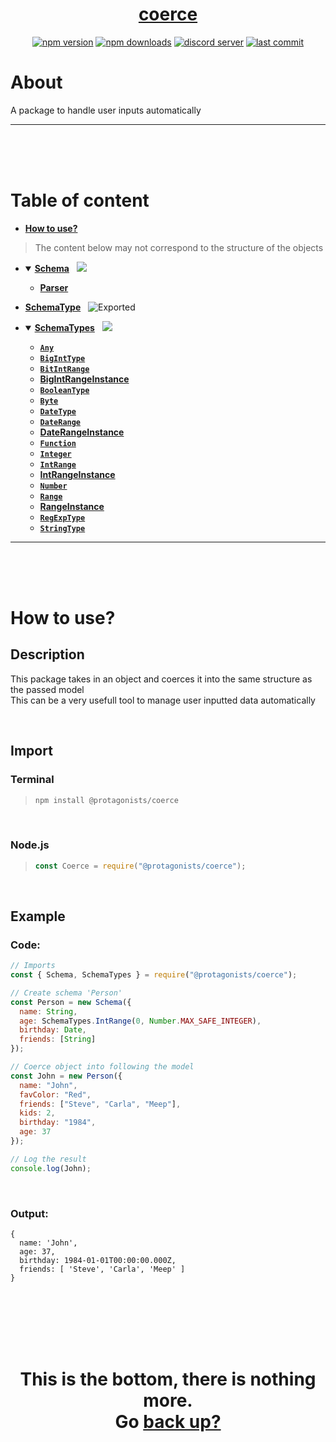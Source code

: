 <div id="top" align="center">

<h1><a href="https://github.com/ThePywon/coerce">coerce</a></h1>
 
[![npm version](https://img.shields.io/npm/v/@protagonists/coerce)](https://npmjs.com/package/@protagonists/coerce)
[![npm downloads](https://img.shields.io/npm/dt/@protagonists/coerce)](https://npmjs.com/package/@protagonists/coerce)
[![discord server](https://img.shields.io/discord/937758194736955443?logo=discord&logoColor=white)](https://discord.gg/cwhj3EgqGP)
[![last commit](https://img.shields.io/github/last-commit/ThePywon/coerce)](https://github.com/ThePywon/coerce)
 
</div>


# About

A package to handle user inputs automatically

---

<br/><br/><br/>



# Table of content

* [**How to use?**](#how-to-use)

> The content below may not correspond to the structure of the objects

* <details open><summary><a href="https://github.com/ThePywon/coerce/blob/main/documentation/Schema.md"><b>Schema</b></a> &nbsp; <img src="https://img.shields.io/badge/-Exported-cyan"/></summary>
  <p>

  * [**Parser**](https://github.com/ThePywon/coerce/blob/main/documentation/Parser.md)
    
  </p>
</details>

* [**SchemaType**](https://github.com/ThePywon/coerce/blob/main/documentation/SchemaType.md) &nbsp; ![Exported](https://img.shields.io/badge/-Exported-cyan)

* <details open><summary><a href="https://github.com/ThePywon/coerce/blob/main/documentation/SchemaTypes.md"><b>SchemaTypes</b></a> &nbsp; <img src="https://img.shields.io/badge/-Exported-cyan"/></summary>
  <p>

  * [**`Any`**](https://github.com/ThePywon/coerce/blob/main/documentation/SchemaTypes/Any.md)
  * [**`BigIntType`**](https://github.com/ThePywon/coerce/blob/main/documentation/SchemaTypes/BigIntType.md)
  * [**`BitIntRange`**](https://github.com/ThePywon/coerce/blob/main/documentation/SchemaTypes/BigIntRange.md)
  * [**BigIntRangeInstance**](https://github.com/ThePywon/coerce/blob/main/documentation/SchemaTypes/BigIntRangeInstance.md)
  * [**`BooleanType`**](https://github.com/ThePywon/coerce/blob/main/documentation/SchemaTypes/BooleanType.md)
  * [**`Byte`**](https://github.com/ThePywon/coerce/blob/main/documentation/SchemaTypes/Byte.md)
  * [**`DateType`**](https://github.com/ThePywon/coerce/blob/main/documentation/SchemaTypes/DateType.md)
  * [**`DateRange`**](https://github.com/ThePywon/coerce/blob/main/documentation/SchemaTypes/DateRange.md)
  * [**DateRangeInstance**](https://github.com/ThePywon/coerce/blob/main/documentation/SchemaTypes/DateRangeInstance.md)
  * [**`Function`**](https://github.com/ThePywon/coerce/blob/main/documentation/SchemaTypes/FunctionType.md)
  * [**`Integer`**](https://github.com/ThePywon/coerce/blob/main/documentation/SchemaTypes/Integer.md)
  * [**`IntRange`**](https://github.com/ThePywon/coerce/blob/main/documentation/SchemaTypes/IntRange.md)
  * [**IntRangeInstance**](https://github.com/ThePywon/coerce/blob/main/documentation/SchemaTypes/IntRangeInstance.md)
  * [**`Number`**](https://github.com/ThePywon/coerce/blob/main/documentation/SchemaTypes/NumberType.md)
  * [**`Range`**](https://github.com/ThePywon/coerce/blob/main/documentation/SchemaTypes/Range.md)
  * [**RangeInstance**](https://github.com/ThePywon/coerce/blob/main/documentation/SchemaTypes/RangeInstance.md)
  * [**`RegExpType`**](https://github.com/ThePywon/coerce/blob/main/documentation/SchemaTypes/RegExpType.md)
  * [**`StringType`**](https://github.com/ThePywon/coerce/blob/main/documentation/SchemaTypes/StringType.md)
    
  </p>
</details>

---

<br/><br/><br/>



# How to use?

## Description

This package takes in an object and coerces it into the same structure as the passed model  
This can be a very usefull tool to manage user inputted data automatically

<br/>

## Import

### Terminal

> ```sh
> npm install @protagonists/coerce
> ```

<br/>

### Node.js

> ```js
> const Coerce = require("@protagonists/coerce");
> ```

<br/>

## Example

### Code:

```js
// Imports
const { Schema, SchemaTypes } = require("@protagonists/coerce");

// Create schema 'Person'
const Person = new Schema({
  name: String,
  age: SchemaTypes.IntRange(0, Number.MAX_SAFE_INTEGER),
  birthday: Date,
  friends: [String]
});

// Coerce object into following the model
const John = new Person({
  name: "John",
  favColor: "Red",
  friends: ["Steve", "Carla", "Meep"],
  kids: 2,
  birthday: "1984",
  age: 37
});

// Log the result
console.log(John);
```

<br/>

### Output:

```
{
  name: 'John',
  age: 37,
  birthday: 1984-01-01T00:00:00.000Z,
  friends: [ 'Steve', 'Carla', 'Meep' ]
}
```

<br/><br/><br/><br/><br/>

<h1 align="center">This is the bottom, there is nothing more.<br/>
Go <a href="#top">back up?</a></h1>
